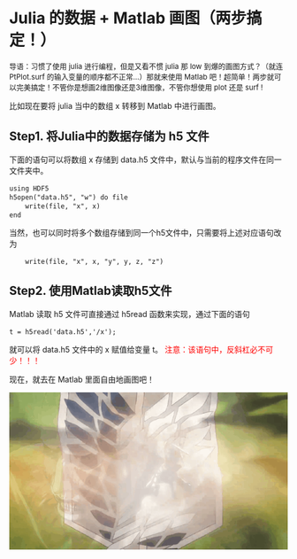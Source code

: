 # Julia 的数据 + Matlab 画图（两步搞定！）

<font size=2>导语：习惯了使用 julia 进行编程，但是又看不惯 julia 那 low 到爆的画图方式？（就连 PtPlot.surf 的输入变量的顺序都不正常...）那就来使用 Matlab 吧！超简单！两步就可以完美搞定！不管你是想画2维图像还是3维图像，不管你想使用 plot 还是 surf !</font>



比如现在要将 julia 当中的数组 x 转移到 Matlab 中进行画图。

## Step1. 将Julia中的数据存储为 h5 文件	

下面的语句可以将数组 x 存储到 data.h5 文件中，默认与当前的程序文件在同一文件夹中。

```
using HDF5
h5open("data.h5", "w") do file
    write(file, "x", x) 
end
```

当然，也可以同时将多个数组存储到同一个h5文件中，只需要将上述对应语句改为

```
    write(file, "x", x, "y", y, z, "z") 
```

## Step2. 使用Matlab读取h5文件

Matlab 读取 h5 文件可直接通过 h5read 函数来实现，通过下面的语句

```
t = h5read('data.h5','/x');
```

就可以将 data.h5 文件中的 x 赋值给变量 t。 <font color = red>  注意：该语句中，反斜杠必不可少！！！</font>



现在，就去在 Matlab 里面自由地画图吧！



![](https://raw.githubusercontent.com/xuan579/others/main/freedom1.gif)

